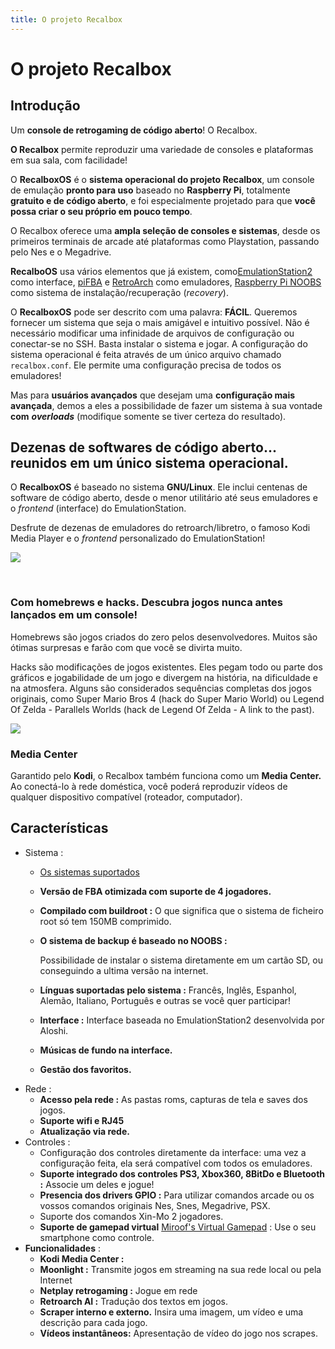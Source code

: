 ```yaml
---
title: O projeto Recalbox
---
```


# O projeto Recalbox

## Introdução <a id="introduction"></a>

 Um **console de retrogaming de código aberto**! O Recalbox.

**O Recalbox** permite reproduzir uma variedade de consoles e plataformas em sua sala, com facilidade!

O **RecalboxOS** é o **sistema operacional do projeto Recalbox**, um console de emulação **pronto para uso** baseado no **Raspberry Pi**, totalmente **gratuito e de código aberto**, e foi especialmente projetado para que **você possa criar o seu próprio em pouco tempo**.

O Recalbox oferece uma **ampla seleção de consoles e sistemas**, desde os primeiros terminais de arcade até plataformas como Playstation, passando pelo Nes e o Megadrive.

**RecalboOS** usa vários elementos que já existem, como ​[EmulationStation2](https://github.com/Aloshi/EmulationStation) como interface, [piFBA](https://github.com/digitalLumberjack/pifba) e [RetroArch](https://github.com/libretro/RetroArch) como emuladores, [Raspberry Pi NOOBS](https://github.com/raspberrypi/noobs) como sistema de instalação/recuperação \(_recovery_\).

O **RecalboxOS** pode ser descrito com uma palavra: **FÁCIL**. Queremos fornecer um sistema que seja o mais amigável e intuitivo possível. Não é necessário modificar uma infinidade de arquivos de configuração ou conectar-se no SSH. Basta instalar o sistema e jogar. A configuração do sistema operacional é feita através de um único arquivo chamado `recalbox.conf`. Ele permite uma configuração precisa de todos os emuladores!

Mas para **usuários avançados** que desejam uma **configuração mais avançada**, demos a eles a possibilidade de fazer um sistema à sua vontade **com** _**overloads**_ \(modifique somente se tiver certeza do resultado\).

## Dezenas de softwares de código aberto... reunidos em um único sistema operacional. <a id="dezenas-de-softwares-de-codigo-aberto-reunidos-em-um-unico-sistema-operacional"></a>

O **RecalboxOS** é baseado no sistema **GNU/Linux**. Ele inclui centenas de software de código aberto, desde o menor utilitário até seus emuladores e o _frontend_ \(interface\) do EmulationStation.

Desfrute de dezenas de emuladores do retroarch/libretro, o famoso Kodi Media Player e o _frontend_ personalizado do EmulationStation!

![](https://www.recalbox.com/images/opensource/opensource.png)

​

### Com homebrews e hacks. Descubra jogos nunca antes lançados em um console!

Homebrews são jogos criados do zero pelos desenvolvedores. Muitos são ótimas surpresas e farão com que você se divirta muito.

Hacks são modificações de jogos existentes. Eles pegam todo ou parte dos gráficos e jogabilidade de um jogo e divergem na história, na dificuldade e na atmosfera. Alguns são considerados sequências completas dos jogos originais, como Super Mario Bros 4 \(hack do Super Mario World\) ou Legend Of Zelda - Parallels Worlds \(hack de Legend Of Zelda - A link to the past\).

![](https://gblobscdn.gitbook.com/assets%2F-Ly_yBeDH04LSxQatRyA%2F-LyaJHLtvlytQLosKe8u%2F-LyaK3YeCNXzrqMjb1Ko%2Fimage.png?alt=media&token=a1f74c4a-d236-4ae3-9b8b-b6c8caa72897)

### 

### Media Center

Garantido pelo **Kodi**, o Recalbox também funciona como um **Media Center.** Ao conectá-lo à rede doméstica, você poderá reproduzir vídeos de qualquer dispositivo compatível \(roteador, computador\).

## Características <a id="caracteristicas"></a>

* Sistema :
  * [​](/fr/compatibilite/cartes-compatibles)[Os sistemas suportados](/fr/compatibilite/cartes-compatibles)
  * **Versão de FBA otimizada com suporte de 4 jogadores.**
  * **Compilado com buildroot :** O que significa que o sistema de ficheiro root só tem 150MB comprimido.
  * **O sistema de backup é baseado no NOOBS :**

    Possibilidade de instalar o sistema diretamente em um cartão SD, ou conseguindo a ultima versão na internet.

  * **Línguas suportadas pelo sistema :** Francês, Inglês, Espanhol, Alemão, Italiano, Português e outras se você quer participar!
  * **Interface :** Interface baseada no EmulationStation2 desenvolvida por Aloshi.
  * **Músicas de fundo na interface.**
  * **Gestão dos favoritos.**
* Rede :
  * **Acesso pela rede :** As pastas roms, capturas de tela e saves dos jogos.
  * **Suporte wifi e RJ45**
  * **Atualização via rede.**
* Controles :
  * Configuração dos controles diretamente da interface: uma vez a configuração feita, ela será compatível com todos os emuladores.
  * **Suporte integrado dos controles PS3, Xbox360, 8BitDo e Bluetooth :** Associe um deles e jogue!
  * **Presencia dos drivers GPIO :** Para utilizar comandos arcade ou os vossos comandos originais Nes, Snes, Megadrive, PSX.
  * Suporte dos comandos Xin-Mo 2 jogadores.
  * **Suporte de gamepad virtual** [Miroof's Virtual Gamepad](https://github.com/miroof/node-virtual-gamepads) : Use o seu smartphone como controle.
* **Funcionalidades** :
  * **Kodi Media Center :**
  * **Moonlight :** Transmite jogos em streaming na sua rede local ou pela Internet
  * **Netplay retrogaming :** Jogue em rede
  * **Retroarch AI :** Tradução dos textos em jogos.
  * **Scraper interno e externo.** Insira uma imagem, um vídeo e uma descrição para cada jogo.
  * **Vídeos instantâneos:** Apresentação de vídeo do jogo nos scrapes.

